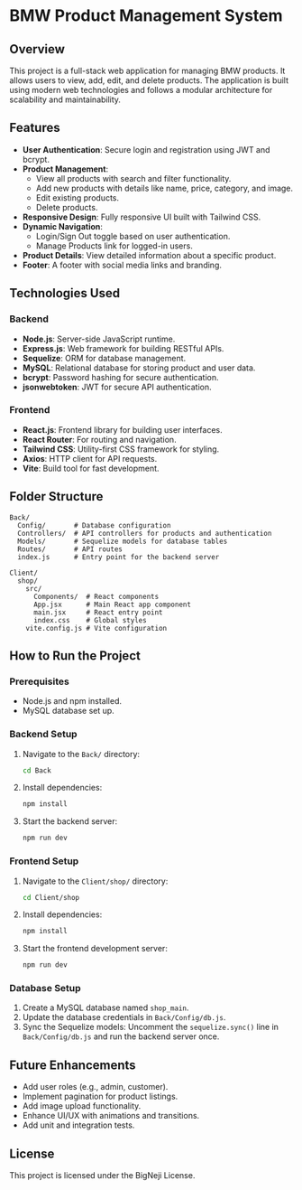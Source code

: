 # BMW Product Management System

## Overview
This project is a full-stack web application for managing BMW products. It allows users to view, add, edit, and delete products. The application is built using modern web technologies and follows a modular architecture for scalability and maintainability.

## Features
- **User Authentication**: Secure login and registration using JWT and bcrypt.  
- **Product Management**:
  - View all products with search and filter functionality.
  - Add new products with details like name, price, category, and image.
  - Edit existing products.
  - Delete products.
- **Responsive Design**: Fully responsive UI built with Tailwind CSS.
- **Dynamic Navigation**:
  - Login/Sign Out toggle based on user authentication.
  - Manage Products link for logged-in users.
- **Product Details**: View detailed information about a specific product.
- **Footer**: A footer with social media links and branding.

## Technologies Used
### Backend
- **Node.js**: Server-side JavaScript runtime.
- **Express.js**: Web framework for building RESTful APIs.
- **Sequelize**: ORM for database management.
- **MySQL**: Relational database for storing product and user data.
- **bcrypt**: Password hashing for secure authentication.
- **jsonwebtoken**: JWT for secure API authentication.

### Frontend
- **React.js**: Frontend library for building user interfaces.
- **React Router**: For routing and navigation.
- **Tailwind CSS**: Utility-first CSS framework for styling.
- **Axios**: HTTP client for API requests.
- **Vite**: Build tool for fast development.

## Folder Structure
```
Back/
  Config/       # Database configuration
  Controllers/  # API controllers for products and authentication
  Models/       # Sequelize models for database tables
  Routes/       # API routes
  index.js      # Entry point for the backend server

Client/
  shop/
    src/
      Components/  # React components
      App.jsx      # Main React app component
      main.jsx     # React entry point
      index.css    # Global styles
    vite.config.js # Vite configuration
```

## How to Run the Project
### Prerequisites
- Node.js and npm installed.
- MySQL database set up.

### Backend Setup
1. Navigate to the `Back/` directory:
   ```bash
   cd Back
   ```
2. Install dependencies:
   ```bash
   npm install
   ```
3. Start the backend server:
   ```bash
   npm run dev
   ```

### Frontend Setup
1. Navigate to the `Client/shop/` directory:
   ```bash
   cd Client/shop
   ```
2. Install dependencies:
   ```bash
   npm install
   ```
3. Start the frontend development server:
   ```bash
   npm run dev
   ```

### Database Setup
1. Create a MySQL database named `shop_main`.
2. Update the database credentials in `Back/Config/db.js`.
3. Sync the Sequelize models:
   Uncomment the `sequelize.sync()` line in `Back/Config/db.js` and run the backend server once.

## Future Enhancements
- Add user roles (e.g., admin, customer).
- Implement pagination for product listings.
- Add image upload functionality.
- Enhance UI/UX with animations and transitions.
- Add unit and integration tests.

## License
This project is licensed under the BigNeji License.